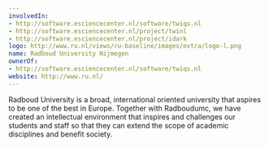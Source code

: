```yaml
---
involvedIn:
- http://software.esciencecenter.nl/software/twiqs.nl
- http://software.esciencecenter.nl/project/twinl
- http://software.esciencecenter.nl/project/idark
logo: http://www.ru.nl/views/ru-baseline/images/extra/logo-l.png
name: Radboud University Nijmegen
ownerOf:
- http://software.esciencecenter.nl/software/twiqs.nl
website: http://www.ru.nl/
---
```

Radboud University is a broad, international oriented university that aspires to be one of the best in Europe. Together with Radboudumc, we have created an intellectual environment that inspires and challenges our students and staff so that  they can extend the scope of academic disciplines and benefit society.
